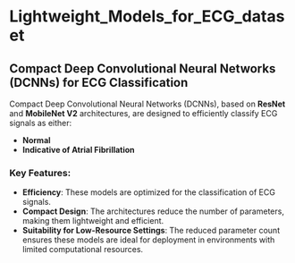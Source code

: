 # Lightweight_Models_for_ECG_dataset
## Compact Deep Convolutional Neural Networks (DCNNs) for ECG Classification

Compact Deep Convolutional Neural Networks (DCNNs), based on **ResNet** and **MobileNet V2** architectures, are designed to efficiently classify ECG signals as either:  
- **Normal**  
- **Indicative of Atrial Fibrillation**

### Key Features:
- **Efficiency**: These models are optimized for the classification of ECG signals.  
- **Compact Design**: The architectures reduce the number of parameters, making them lightweight and efficient.  
- **Suitability for Low-Resource Settings**: The reduced parameter count ensures these models are ideal for deployment in environments with limited computational resources.

 
